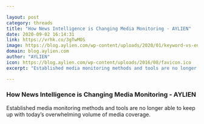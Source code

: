```yaml
---

layout: post
category: threads
title: "How News Intelligence is Changing Media Monitoring - AYLIEN"
date: 2020-09-02 16:14:31
link: https://vrhk.co/3gTwMOS
image: https://blog.aylien.com/wp-content/uploads/2020/01/keyword-vs-entity.png
domain: blog.aylien.com
author: "AYLIEN"
icon: https://blog.aylien.com/wp-content/uploads/2016/08/favicon.ico
excerpt: "Established media monitoring methods and tools are no longer able to keep up with today’s overwhelming volume of media coverage."

---
```


### How News Intelligence is Changing Media Monitoring - AYLIEN

Established media monitoring methods and tools are no longer able to keep up with today’s overwhelming volume of media coverage.